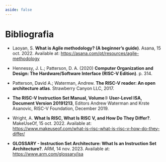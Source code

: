 ```yaml
---
aside: false
---
```


# Bibliografia

- Laoyan, S. **What is Agile methodology? (A beginner’s guide)**. Asana, 15
  oct. 2022. Available at: https://asana.com/pt/resources/agile-methodology

- Hennessy, J. L.; Patterson, D. A. (2020) **Computer Organization and Design:
  The Hardware/Software Interface (RISC-V Edition)**. p. 314.

- Patterson, David A.; Waterman, Andrew. **The RISC-V reader: An open
  architecture atlas**. Strawberry Canyon LLC, 2017.

- **The RISC-V Instruction Set Manual, Volume I: User-Level ISA, Document
  Version 20191213**, Editors Andrew Waterman and Krste Asanovic, RISC-V
  Foundation, December 2019.

- Wright, A. **What Is RISC, What Is RISC V, and How Do They Differ?**.
  MakeUseOf, 15 oct. 2022. Available at:
  https://www.makeuseof.com/what-is-risc-what-is-risc-v-how-do-they-differ/

- **GLOSSARY - Instruction Set Architecture: What Is an Instruction Set
  Architecture?**. ARM, 14 nov. 2023. Available at:
  https://www.arm.com/glossary/isa
